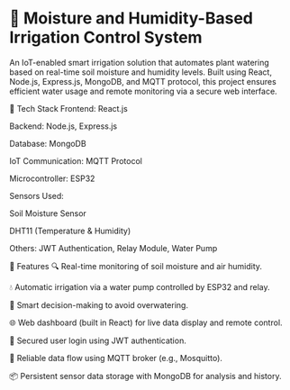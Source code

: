 # 🌱 Moisture and Humidity-Based Irrigation Control System
 
An IoT-enabled smart irrigation solution that automates plant watering based on real-time soil moisture and humidity levels. Built using React, Node.js, Express.js, MongoDB, and MQTT protocol, this project ensures efficient water usage and remote monitoring via a secure web interface.

🔧 Tech Stack
Frontend: React.js

Backend: Node.js, Express.js

Database: MongoDB

IoT Communication: MQTT Protocol

Microcontroller: ESP32

Sensors Used:

Soil Moisture Sensor

DHT11 (Temperature & Humidity)

Others: JWT Authentication, Relay Module, Water Pump

🚀 Features
🔍 Real-time monitoring of soil moisture and air humidity.

💧 Automatic irrigation via a water pump controlled by ESP32 and relay.

🧠 Smart decision-making to avoid overwatering.

🌐 Web dashboard (built in React) for live data display and remote control.

🔐 Secured user login using JWT authentication.

🔄 Reliable data flow using MQTT broker (e.g., Mosquitto).

📦 Persistent sensor data storage with MongoDB for analysis and history.
